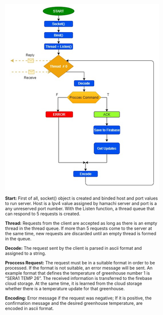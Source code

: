 

![server](https://github.com/cnrkaya/socket-programming-python/blob/main/server_flow.jpg)

**Start:** First of all, socket() object is created and binded host and port values to run server. Host is a Ipv4 value assigned by hamachi server and port is a any unreserved port number. With the Listen function, a thread queue that can respond to 5 requests is created.

**Thread:** Requests from the client are accepted as long as there is an empty thread in the thread queue. If more than 5 requests come to the server at the same time, new requests are discarded until an empty thread is formed in the queue.

**Decode:** The request sent by the client is parsed in ascii format and assigned to a string.

**Proccess Request:** The request must be in a suitable format in order to be processed. If the format is not suitable, an error message will be sent. An example format that defines the temperature of greenhouse number 1 is “SERA1 TEMP 26”. The received information is transferred to the firebase cloud storage. At the same time, it is learned from the cloud storage whether there is a temperature update for that greenhouse.

**Encoding:** Error message if the request was negative; If it is positive, the confirmation message and the desired greenhouse temperature, are encoded in ascii format.
